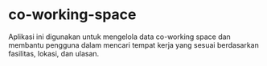 # co-working-space
Aplikasi ini digunakan untuk mengelola data co-working space dan membantu pengguna dalam mencari tempat kerja yang sesuai berdasarkan fasilitas, lokasi, dan ulasan.
